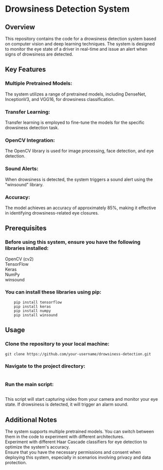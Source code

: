 # Drowsiness Detection System
## Overview
  This repository contains the code for a drowsiness detection system based on computer vision and deep learning techniques. The system is designed to monitor the eye state of a driver in     real-time and issue an alert when signs of drowsiness are detected.
## Key Features
### Multiple Pretrained Models: 
The system utilizes a range of pretrained models, including DenseNet, InceptionV3, and VGG16, for drowsiness classification.
### Transfer Learning:
 Transfer learning is employed to fine-tune the models for the specific drowsiness detection task.
 ### OpenCV Integration:
 The OpenCV library is used for image processing, face detection, and eye detection.
 ### Sound Alerts:
 When drowsiness is detected, the system triggers a sound alert using the "winsound" library.
 ### Accuracy:
 The model achieves an accuracy of approximately 85%, making it effective in identifying drowsiness-related eye closures.
 ## Prerequisites
 ### Before using this system, ensure you have the following libraries installed:
 OpenCV (cv2) <br>
TensorFlow <br>
Keras <br>
NumPy <br>
winsound <br>
### You can install these libraries using pip:
``` pip install opencv-python
    pip install tensorflow
    pip install keras
    pip install numpy
    pip install winsound
```
## Usage
### Clone the repository to your local machine:
``` git clone https://github.com/your-username/drowsiness-detection.git ```
### Navigate to the project directory:
``` cd drowsiness-detection
```
### Run the main script:
```python drowsiness_detection.py
```
This script will start capturing video from your camera and monitor your eye state. If drowsiness is detected, it will trigger an alarm sound.

## Additional Notes
The system supports multiple pretrained models. You can switch between them in the code to experiment with different architectures. <br>
Experiment with different Haar Cascade classifiers for eye detection to optimize the system's accuracy. <br>
Ensure that you have the necessary permissions and consent when deploying this system, especially in scenarios involving privacy and data protection.



